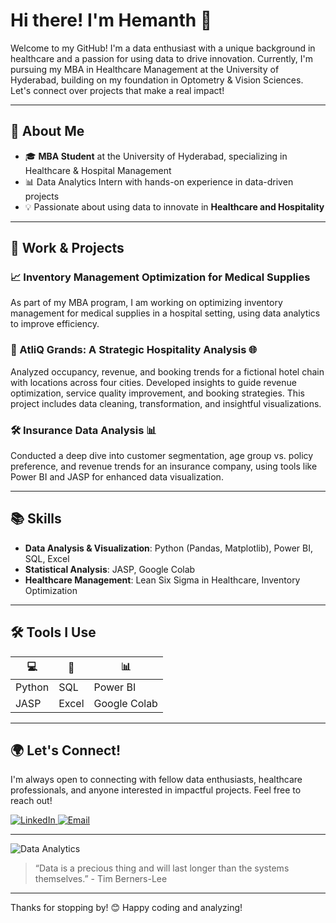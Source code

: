 # Hi there! I'm Hemanth 👋

Welcome to my GitHub! I'm a data enthusiast with a unique background in healthcare and a passion for using data to drive innovation. Currently, I'm pursuing my MBA in Healthcare Management at the University of Hyderabad, building on my foundation in Optometry & Vision Sciences. Let's connect over projects that make a real impact!

---

## 🌟 About Me

- 🎓 **MBA Student** at the University of Hyderabad, specializing in Healthcare & Hospital Management
- 📊 Data Analytics Intern with hands-on experience in data-driven projects
- 💡 Passionate about using data to innovate in **Healthcare and Hospitality**

---

## 💼 Work & Projects

### 📈 Inventory Management Optimization for Medical Supplies
As part of my MBA program, I am working on optimizing inventory management for medical supplies in a hospital setting, using data analytics to improve efficiency.

### 🏨 AtliQ Grands: A Strategic Hospitality Analysis 🌐
Analyzed occupancy, revenue, and booking trends for a fictional hotel chain with locations across four cities. Developed insights to guide revenue optimization, service quality improvement, and booking strategies. This project includes data cleaning, transformation, and insightful visualizations.

### 🛠 Insurance Data Analysis 📊
Conducted a deep dive into customer segmentation, age group vs. policy preference, and revenue trends for an insurance company, using tools like Power BI and JASP for enhanced data visualization.

---

## 📚 Skills

- **Data Analysis & Visualization**: Python (Pandas, Matplotlib), Power BI, SQL, Excel
- **Statistical Analysis**: JASP, Google Colab
- **Healthcare Management**: Lean Six Sigma in Healthcare, Inventory Optimization

---

## 🛠 Tools I Use

| 💻 | 🔢 | 📊 |
|----|----|----|
| Python | SQL | Power BI |
| JASP   | Excel | Google Colab |

---

## 🌍 Let's Connect!

I'm always open to connecting with fellow data enthusiasts, healthcare professionals, and anyone interested in impactful projects. Feel free to reach out!

<p align="left">
  <a href="https://www.linkedin.com/in/hemanthda1" target="_blank">
    <img alt="LinkedIn" src="https://img.shields.io/badge/LinkedIn-0077B5?style=for-the-badge&logo=linkedin&logoColor=white" />
  </a>
  <a href="mailto:jasonhemanth4567@gmail.com">
    <img alt="Email" src="https://img.shields.io/badge/Email-D14836?style=for-the-badge&logo=gmail&logoColor=white" />
  </a>
</p>

---

![Data Analytics](https://images.unsplash.com/photo-1666875753105-c63a6f3bdc86?q=80&w=2073&auto=format&fit=crop&ixlib=rb-4.0.3&ixid=M3wxMjA3fDB8MHxwaG90by1wYWdlfHx8fGVufDB8fHx8fA%3D%3D)


> “Data is a precious thing and will last longer than the systems themselves.” - Tim Berners-Lee

---

Thanks for stopping by! 😊 Happy coding and analyzing!
